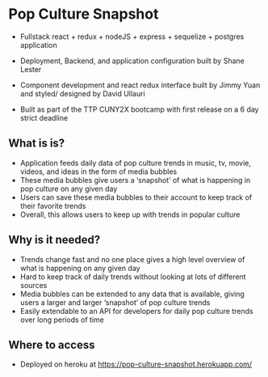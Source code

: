 # Pop Culture Snapshot

- Fullstack react + redux + nodeJS + express + sequelize + postgres application

- Deployment, Backend, and application configuration built by Shane Lester

- Component development and react redux interface built by Jimmy Yuan and styled/ designed by David Ullauri

- Built as part of the TTP CUNY2X bootcamp with first release on a 6 day strict deadline

## What is is?

- Application feeds daily data of pop culture trends in music, tv, movie, videos, and ideas in the form of media bubbles
- These media bubbles give users a ‘snapshot’ of what is happening in pop culture on any given day
- Users can save these media bubbles to their account to keep track of their favorite trends
- Overall, this allows users to keep up with trends in popular culture

## Why is it needed?
- Trends change fast and no one place gives a high level overview of what is happening on any given day
- Hard to keep track of daily trends without looking at lots of different sources
- Media bubbles can be extended to any data that is available, giving users a larger and larger ‘snapshot’ of pop culture trends
- Easily extendable to an API for developers for daily pop culture trends over long periods of time


## Where to access

- Deployed on heroku at https://pop-culture-snapshot.herokuapp.com/ 
